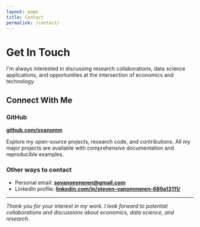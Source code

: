 ```yaml
---
layout: page
title: Contact
permalink: /contact/
---
```


# Get In Touch

I'm always interested in discussing research collaborations, data science applications, and opportunities at the intersection of economics and technology.

## Connect With Me

### GitHub
**[github.com/svanomm](https://github.com/svanomm)**

Explore my open-source projects, research code, and contributions. All my major projects are available with comprehensive documentation and reproducible examples.

### Other ways to contact

- Personal email: **[sevanommeren@gmail.com](mailto:sevanommeren@gmail.com)**
- LinkedIn profile: **[linkedin.com/in/steven-vanommeren-689a13111/](https://www.linkedin.com/in/steven-vanommeren-689a13111/)**

---

*Thank you for your interest in my work. I look forward to potential collaborations and discussions about economics, data science, and research.*
